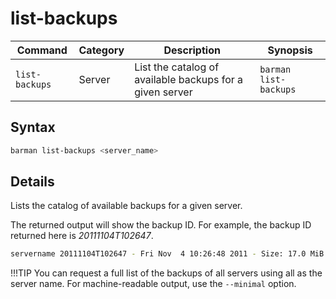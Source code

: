 # list-backups

|**Command** | **Category** |  **Description**| **Synopsis**|
|------------|--------------|-----------------|----------|
|`list-backups`|Server|List the catalog of available backups for a given server|`barman list-backups`|

## Syntax

```bash
barman list-backups <server_name>
```

## Details

Lists the catalog of available backups for a given server.

The returned output will show the backup ID.  For example, the backup ID returned here is *20111104T102647*.
```bash
servername 20111104T102647 - Fri Nov  4 10:26:48 2011 - Size: 17.0 MiB - WAL Size: 100 B
```
!!!TIP
    You can request a full list of the backups of all servers using all as the server name.  For machine-readable output, use the `--minimal` option.